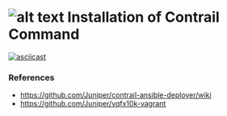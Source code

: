 # ![alt text](/images/cfm-top.png) Installation of Contrail Command



[![asciicast](https://asciinema.org/a/2S5T9ayA3d9Gr0GbMu3he5WsD.png)](https://asciinema.org/a/2S5T9ayA3d9Gr0GbMu3he5WsD)


<script src="https://asciinema.org/a/2S5T9ayA3d9Gr0GbMu3he5WsD.js" id="asciicast-2S5T9ayA3d9Gr0GbMu3he5WsD" async></script>

### References

* <https://github.com/Juniper/contrail-ansible-deployer/wiki>
* <https://github.com/Juniper/vqfx10k-vagrant>